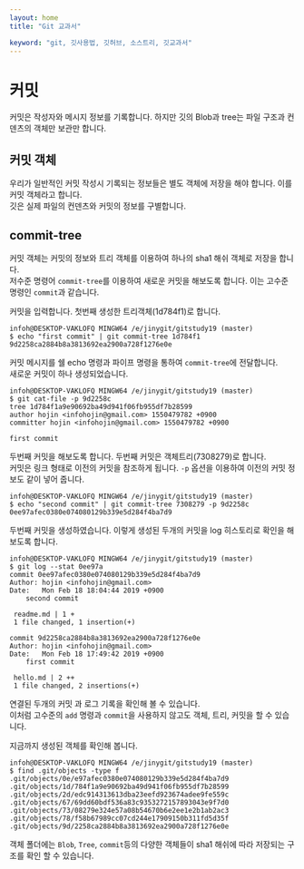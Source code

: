 ```yaml
---
layout: home
title: "Git 교과서"

keyword: "git, 깃사용법, 깃허브, 소스트리, 깃교과서"
---
```

# 커밋
커밋은 작성자와 메시지 정보를 기록합니다. 하지만 깃의 Blob과 tree는 파일 구조과 컨덴츠의 객체만 보관만 합니다.

## 커밋 객체
우리가 일반적인 커밋 작성시 기록되는 정보들은 별도 객체에 저장을 해야 합니다. 이를 커밋 객체라고 합니다.  
깃은 실제 파일의 컨덴츠와 커밋의 정보를 구별합니다.

## commit-tree
커밋 객체는 커밋의 정보와 트리 객체를 이용하여 하나의 sha1 해쉬 객체로 저장을 합니다.  
저수준 명령어 `commit-tree`를 이용하여 새로운 커밋을 해보도록 합니다. 이는 고수준 명령인 `commit`과 같습니다.

커밋을 입력합니다. 첫번째 생성한 트리객체(1d784f1)로 합니다.

```
infoh@DESKTOP-VAKLOFQ MINGW64 /e/jinygit/gitstudy19 (master)
$ echo "first commit" | git commit-tree 1d784f1
9d2258ca2884b8a3813692ea2900a728f1276e0e
```

커밋 메시지를 쉘 echo 명령과 파이프 명령을 통하여 `commit-tree`에 전달합니다.  
새로운 커밋이 하나 생성되었습니다.

```
infoh@DESKTOP-VAKLOFQ MINGW64 /e/jinygit/gitstudy19 (master)
$ git cat-file -p 9d2258c
tree 1d784f1a9e90692ba49d941f06fb955df7b28599
author hojin <infohojin@gmail.com> 1550479782 +0900
committer hojin <infohojin@gmail.com> 1550479782 +0900

first commit
```

두번째 커밋을 해보도록 합니다. 두번째 커밋은 객체트리(7308279)로 합니다.  
커밋은 링크 형태로 이전의 커밋을 참조하게 됩니다. `-p` 옵션을 이용하여 이전의 커밋 정보도 같이 넣어 줍니다.

```
infoh@DESKTOP-VAKLOFQ MINGW64 /e/jinygit/gitstudy19 (master)
$ echo "second commit" | git commit-tree 7308279 -p 9d2258c
0ee97afec0380e074080129b339e5d284f4ba7d9
```

두번째 커밋을 생성하였습니다. 이렇게 생성된 두개의 커밋을 log 히스토리로 확인을 해보도록 합니다.
```
infoh@DESKTOP-VAKLOFQ MINGW64 /e/jinygit/gitstudy19 (master)
$ git log --stat 0ee97a
commit 0ee97afec0380e074080129b339e5d284f4ba7d9
Author: hojin <infohojin@gmail.com>
Date:   Mon Feb 18 18:04:44 2019 +0900
    second commit

 readme.md | 1 +
 1 file changed, 1 insertion(+)

commit 9d2258ca2884b8a3813692ea2900a728f1276e0e
Author: hojin <infohojin@gmail.com>
Date:   Mon Feb 18 17:49:42 2019 +0900
    first commit

 hello.md | 2 ++
 1 file changed, 2 insertions(+)
```

연결된 두개의 커밋 과 로그 기록을 확인해 볼 수 있습니다.  
이처럼 고수준의 `add` 명령과 `commit`을 사용하지 않고도 객체, 트리, 커밋을 할 수 있습니다.

지금까지 생성된 객체를 확인해 봅니다.
```
infoh@DESKTOP-VAKLOFQ MINGW64 /e/jinygit/gitstudy19 (master)
$ find .git/objects -type f
.git/objects/0e/e97afec0380e074080129b339e5d284f4ba7d9
.git/objects/1d/784f1a9e90692ba49d941f06fb955df7b28599
.git/objects/2d/edc914313613dba23eefd923674adee9fe559c
.git/objects/67/69dd60bdf536a83c9353272157893043e9f7d0
.git/objects/73/08279e324e57a08b54670b6e2ee1e2b1ab2ac3
.git/objects/78/f58b67989cc07cd244e17909150b311fd5d35f
.git/objects/9d/2258ca2884b8a3813692ea2900a728f1276e0e
```

객체 폴더에는 `Blob`, `Tree`, `commit`등의 다양한 객체들이 sha1 해쉬에 따라 저장되는 구조를 확인 할 수 있습니다.

